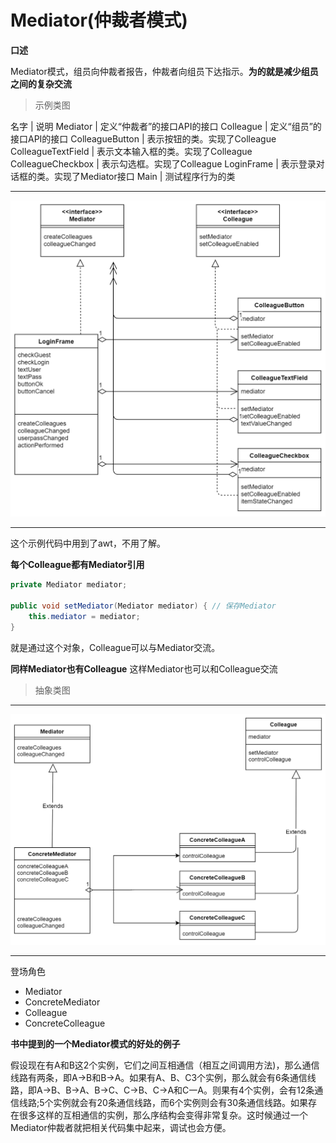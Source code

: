 # Mediator(仲裁者模式)
**口述**

Mediator模式，组员向仲裁者报告，仲裁者向组员下达指示。**为的就是减少组员之间的复杂交流**

> 示例类图

名字 | 说明
Mediator | 定义“仲裁者”的接口API的接口
Colleague | 定义“组员”的接口API的接口
ColleagueButton | 表示按钮的类。实现了Colleague
ColleagueTextField | 表示文本输入框的类。实现了Colleague
ColleagueCheckbox  | 表示勾选框。实现了Colleague
LoginFrame | 表示登录对话框的类。实现了Mediator接口
Main | 测试程序行为的类


---
![Mediator_concrete](./resources/Mediator_concrete.jpg)

---

这个示例代码中用到了awt，不用了解。

**每个Colleague都有Mediator引用**
```java
private Mediator mediator;

public void setMediator(Mediator mediator) { // 保存Mediator
    this.mediator = mediator;
}
```
就是通过这个对象，Colleague可以与Mediator交流。

**同样Mediator也有Colleague**
这样Mediator也可以和Colleague交流


> 抽象类图

---
![Mediator_abstract](./resources/Mediator_abstract.jpg)

---

登场角色
- Mediator
- ConcreteMediator
- Colleague
- ConcreteColleague

**书中提到的一个Mediator模式的好处的例子**

假设现在有A和B这2个实例，它们之间互相通信（相互之间调用方法)，那么通信线路有两条，即A→B和B→A。如果有A、B、C3个实例，那么就会有6条通信线路，即A→B、B→A、B→C、C→B、C→A和C一A。则果有4个实例，会有12条通信线路;5个实例就会有20条通信线路，而6个实例则会有30条通信线路。如果存在很多这样的互相通信的实例，那么序结构会变得非常复杂。这时候通过一个Mediator仲裁者就把相关代码集中起来，调试也会方便。 